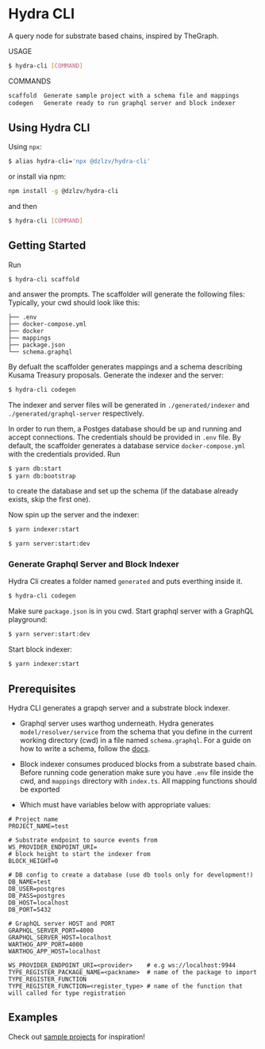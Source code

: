 # Hydra CLI

A query node for substrate based chains, inspired by TheGraph.

USAGE

```bash
$ hydra-cli [COMMAND]
```

COMMANDS

```bash
scaffold  Generate sample project with a schema file and mappings
codegen   Generate ready to run graphql server and block indexer
```

## Using Hydra CLI

Using `npx`:

```bash
$ alias hydra-cli='npx @dzlzv/hydra-cli'
```

or install via npm:

```bash
npm install -g @dzlzv/hydra-cli
```
and then

```bash
$ hydra-cli [COMMAND]
```

## Getting Started

Run

```
$ hydra-cli scaffold
```
and answer the prompts. The scaffolder will generate the following files:
Typically, your cwd should look like this:

```
├── .env
├── docker-compose.yml
├── docker
├── mappings
├── package.json
└── schema.graphql
```

By defualt the scaffolder generates mappings and a schema describing Kusama Treasury proposals.
Generate the indexer and the server:

```bash
$ hydra-cli codegen
```

The indexer and server files will be generated in `./generated/indexer` and `./generated/graphql-server` respectively.

In order to run them, a Postges database should be up and running and accept connections. The credentials should be provided in `.env` file. By default, the scaffolder generates a database service  `docker-compose.yml` with the credentials provided. Run 

```bash
$ yarn db:start
$ yarn db:bootstrap
```

to create the database and set up the schema (if the database already exists, skip the first one).

Now spin up the server and the indexer:

```bash
$ yarn indexer:start
```

```bash
$ yarn server:start:dev
```

### Generate Graphql Server and Block Indexer

Hydra Cli creates a folder named `generated` and puts everthing inside it.

```bash
$ hydra-cli codegen
```

Make sure `package.json` is in you cwd. Start graphql server with a GraphQL playground:

```bash
$ yarn server:start:dev
```

Start block indexer:

```bash
$ yarn indexer:start
```

## Prerequisites

Hydra CLI generates a grapqh server and a substrate block indexer.

- Graphql server uses warthog underneath. Hydra generates `model/resolver/service` from the schema that you define in the current working directory (cwd) in a file named `schema.graphql`. For a guide on how to write a schema, follow the [docs](https://app.gitbook.com/@dzhelezov/s/hydra-docs/v/query_node_spec/query-node/docs).
  
- Block indexer consumes produced blocks from a substrate based chain. Before running code generation make sure you have `.env` file inside the cwd, and `mappings` directory with `index.ts`. All mapping functions should be exported
  
- Which must have variables below with appropriate values:

```
# Project name
PROJECT_NAME=test

# Substrate endpoint to source events from
WS_PROVIDER_ENDPOINT_URI=
# block height to start the indexer from
BLOCK_HEIGHT=0

# DB config to create a database (use db tools only for development!)
DB_NAME=test
DB_USER=postgres
DB_PASS=postgres
DB_HOST=localhost
DB_PORT=5432

# GraphQL server HOST and PORT
GRAPHQL_SERVER_PORT=4000
GRAPHQL_SERVER_HOST=localhost
WARTHOG_APP_PORT=4000
WARTHOG_APP_HOST=localhost

WS_PROVIDER_ENDPOINT_URI=<provider>    # e.g ws://localhost:9944
TYPE_REGISTER_PACKAGE_NAME=<packname>  # name of the package to import TYPE_REGISTER_FUNCTION
TYPE_REGISTER_FUNCTION=<register_type> # name of the function that will called for type registration
```

## Examples

Check out [sample projects](https://github.com/dzhelezov/joystream/tree/qnode_dzlzv_publish/query-node/examples) for inspiration!
